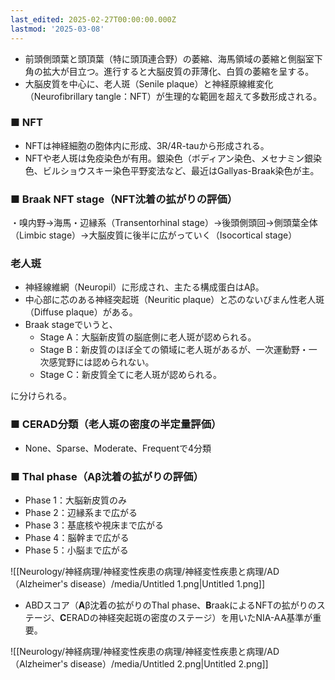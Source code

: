 ```yaml
---
last_edited: 2025-02-27T00:00:00.000Z
lastmod: '2025-03-08'
---
```





- 前頭側頭葉と頭頂葉（特に頭頂連合野）の萎縮、海馬領域の萎縮と側脳室下角の拡大が目立つ。進行すると大脳皮質の菲薄化、白質の萎縮を呈する。
- 大脳皮質を中心に、老人斑（Senile plaque）と神経原線維変化（Neurofibrillary tangle：NFT）が生理的な範囲を超えて多数形成される。

  

### ■ NFT

- NFTは神経細胞の胞体内に形成、3R/4R-tauから形成される。
- NFTや老人斑は免疫染色が有用。銀染色（ボディアン染色、メセナミン銀染色、ビルショウスキー染色平野変法など、最近はGallyas-Braak染色が主。

  

### ■ Braak NFT stage（NFT沈着の拡がりの評価）

・嗅内野→海馬・辺縁系（Transentorhinal stage）→後頭側頭回→側頭葉全体（Limbic stage）→大脳皮質に後半に広がっていく（Isocortical stage）


  

### 老人斑

- 神経線維網（Neuropil）に形成され、主たる構成蛋白はAβ。
- 中心部に芯のある神経突起斑（Neuritic plaque）と芯のないびまん性老人斑（Diffuse plaque）がある。
- Braak stageでいうと、
    - Stage A：大脳新皮質の脳底側に老人斑が認められる。
    - Stage B：新皮質のほぼ全ての領域に老人斑があるが、一次運動野・一次感覚野には認められない。
    - Stage C：新皮質全てに老人斑が認められる。

に分けられる。

### ■ CERAD分類（老人斑の密度の半定量評価）

- None、Sparse、Moderate、Frequentで4分類

  

### ■ Thal phase（Aβ沈着の拡がりの評価）

- Phase 1：大脳新皮質のみ
- Phase 2：辺縁系まで広がる
- Phase 3：基底核や視床まで広がる
- Phase 4：脳幹まで広がる
- Phase 5：小脳まで広がる

![[Neurology/神経病理/神経変性疾患の病理/神経変性疾患と病理/AD（Alzheimer's disease）/media/Untitled 1.png|Untitled 1.png]]

  

- ABDスコア（**A**β沈着の拡がりのThal phase、**B**raakによるNFTの拡がりのステージ、**C**ERADの神経突起斑の密度のステージ）を用いたNIA-AA基準が重要。

![[Neurology/神経病理/神経変性疾患の病理/神経変性疾患と病理/AD（Alzheimer's disease）/media/Untitled 2.png|Untitled 2.png]]
